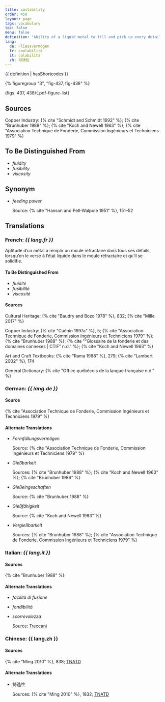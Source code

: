 ```yaml
---
title: castability
order: 450
layout: page
tags: vocabulary
toc: false
menu: false
definition: 'Ability of a liquid metal to fill and pick up every detail of a {% def "mold" %}. See [I.2§2.2](/vol-1/2/#S2.2).'
lang:
  de: Fliessvermögen
  fr: coulabilité
  it: colabilità
  zh: 可铸性
---
```


{{ definition | hasShortcodes }}

{% figuregroup "3", "fig-437, fig-438" %}

(figs. 437, 438){.pdf-figure-list}

## Sources

Copper Industry: {% cite "Schmidt and Schmidt 1992" %}; {% cite "Brunhuber 1988" %}; {% cite "Koch and Newell 1963" %}; {% cite "Association Technique de Fonderie, Commission Ingénieurs et Techniciens 1979" %}

## To Be Distinguished From

- *fluidity*
- *fusibility*
- *viscosity*

## Synonym

- *feeding power*

    Source: {% cite "Hanson and Pell-Walpole 1951" %}, 151–52

## Translations

<div class="accordion">

### **French**: *{{ lang.fr }}*

Aptitude d’un métal à remplir un moule réfractaire dans tous ses détails, lorsqu’on le verse à l’état liquide dans le moule réfractaire et qu’il se solidifie.

#### To Be Distinguished From

- *fluidité*
- *fusibilité*
- *viscosité*

#### Sources

Cultural Heritage: {% cite "Baudry and Bozo 1978" %}, 632; {% cite "Mille 2017" %}

Copper Industry: {% cite "Cuénin 1997a" %}, 5; {% cite "Association Technique de Fonderie, Commission Ingénieurs et Techniciens 1979" %}; {% cite "Brunhuber 1988" %}; {% cite "“Glossaire de la fonderie et des domaines connexes | CTIF” n.d." %}; {% cite "Koch and Newell 1963" %}

Art and Craft Textbooks: {% cite "Rama 1988" %}, 279; {% cite "Lambert 2002" %}, 174

General Dictionary: {% cite "Office québécois de la langue française n.d." %}

### **German**: *{{ lang.de }}*

#### Source

{% cite "Association Technique de Fonderie, Commission Ingénieurs et Techniciens 1979" %}

#### Alternate Translations

- *Formfüllungsvermögen*

    Source: {% cite "Association Technique de Fonderie, Commission Ingénieurs et Techniciens 1979" %}

- *Gießbarkeit*

    Sources: {% cite "Brunhuber 1988" %}; {% cite "Koch and Newell 1963" %}; {% cite "Brunhuber 1986" %}

- *Gießeingeschaften*

    Source: {% cite "Brunhuber 1988" %}

- *Gießfähigkeit*

    Source: {% cite "Koch and Newell 1963" %}

- *Vergießbarkeit*

    Sources: {% cite "Brunhuber 1988" %}; {% cite "Association Technique de Fonderie, Commission Ingénieurs et Techniciens 1979" %}

### **Italian**: *{{ lang.it }}*

#### Sources

{% cite "Brunhuber 1988" %}

#### Alternate Translations

- *facilità di fusione*

- *fondibilità*

- *scorrevolezza*

    Source: [Treccani](https://www.treccani.it/enciclopedia/fusione_%28Enciclopedia-Italiana%29/)

### **Chinese**: {{ lang.zh }}

#### Sources

{% cite "Ming 2010" %}, 838; [TNATD](https://terms.naer.edu.tw/detail/628182/?index=3)

#### Alternate Translations

- 铸造性

    Sources: {% cite "Ming 2010" %}, 1832; [TNATD](https://terms.naer.edu.tw/detail/628182/?index=3)

</div>
